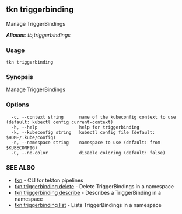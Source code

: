 ## tkn triggerbinding

Manage TriggerBindings

***Aliases**: tb,triggerbindings*

### Usage

```
tkn triggerbinding
```

### Synopsis

Manage TriggerBindings

### Options

```
  -c, --context string      name of the kubeconfig context to use (default: kubectl config current-context)
  -h, --help                help for triggerbinding
  -k, --kubeconfig string   kubectl config file (default: $HOME/.kube/config)
  -n, --namespace string    namespace to use (default: from $KUBECONFIG)
  -C, --no-color            disable coloring (default: false)
```

### SEE ALSO

* [tkn](tkn.md)	 - CLI for tekton pipelines
* [tkn triggerbinding delete](tkn_triggerbinding_delete.md)	 - Delete TriggerBindings in a namespace
* [tkn triggerbinding describe](tkn_triggerbinding_describe.md)	 - Describes a TriggerBinding in a namespace
* [tkn triggerbinding list](tkn_triggerbinding_list.md)	 - Lists TriggerBindings in a namespace


